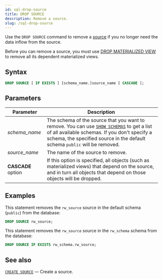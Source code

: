 ```yaml
---
id: sql-drop-source
title: DROP SOURCE
description: Remove a source.
slug: /sql-drop-source
---
```

<head>
  <link rel="canonical" href="https://docs.risingwave.com/docs/current/sql-drop-source/" />
</head>

Use the `DROP SOURCE` command to remove a [source](sql-create-source.md) if you no longer need the data inflow from the source.

Before you can remove a source, you must use [DROP MATERIALIZED VIEW](sql-drop-mv.md) to remove all its dependent materialized views.

## Syntax

```sql
DROP SOURCE [ IF EXISTS ] [schema_name.]source_name [ CASCADE ];
```

## Parameters

|Parameter                  | Description           |
|---------------------------|-----------------------|
|*schema_name*                   |The schema of the source that you want to remove. You can use [`SHOW SCHEMAS`](sql-show-schemas.md) to get a list of all available schemas. If you don't specify a schema, the specified source in the default schema `public` will be removed.|
|*source_name*                   |The name of the source to remove.|
|**CASCADE** option| If this option is specified, all objects (such as materialized views) that depend on the source, and in turn all objects that depend on those objects will be dropped.|

## Examples

This statement removes the `rw_source` source in the default schema (`public`) from the database:

```sql
DROP SOURCE rw_source;
```

This statement removes the `rw_source` source in the `rw_schema` schema from the database:

```sql
DROP SOURCE IF EXISTS rw_schema.rw_source;
```

## See also

[`CREATE SOURCE`](sql-create-source.md) — Create a source.
